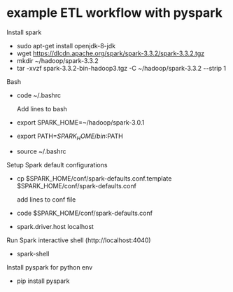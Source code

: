 # example ETL workflow with pyspark

Install spark
- sudo apt-get install openjdk-8-jdk
- wget https://dlcdn.apache.org/spark/spark-3.3.2/spark-3.3.2.tgz
- mkdir ~/hadoop/spark-3.3.2
- tar -xvzf spark-3.3.2-bin-hadoop3.tgz  -C ~/hadoop/spark-3.3.2 --strip 1

Bash
- code ~/.bashrc
    
    Add lines to bash
- export SPARK_HOME=~/hadoop/spark-3.0.1                                
- export PATH=$SPARK_HOME/bin:$PATH
- source  ~/.bashrc

Setup Spark default configurations
- cp $SPARK_HOME/conf/spark-defaults.conf.template $SPARK_HOME/conf/spark-defaults.conf

    add lines to conf file
- code $SPARK_HOME/conf/spark-defaults.conf
- spark.driver.host	localhost

Run Spark interactive shell (http://localhost:4040)
- spark-shell

Install pyspark for python env
- pip install pyspark